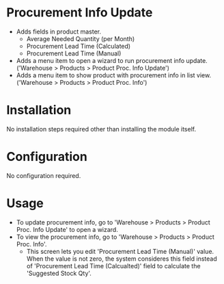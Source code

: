 Procurement Info Update
=======================

* Adds fields in product master.
  * Average Needed Quantity (per Month)
  * Procurement Lead Time (Calculated)
  * Procurement Lead Time (Manual)
* Adds a menu item to open a wizard to run procurement info update. ('Warehouse > Products > Product Proc. Info Update')
* Adds a menu item to show product with procurement info in list view. ('Warehouse > Products > Product Proc. Info')

Installation
============

No installation steps required other than installing the module itself.

Configuration
=============

No configuration required.

Usage
=====

* To update procurement info, go to 'Warehouse > Products > Product Proc. Info Update' to open a wizard.
* To view the procurement info, go to 'Warehouse > Products > Product Proc. Info'.
  * This screen lets you edit 'Procurement Lead Time (Manual)' value.  When the value is not zero, the system consideres this field instead of 'Procurement Lead Time (Calcualted)' field to calculate the 'Suggested Stock Qty'.

